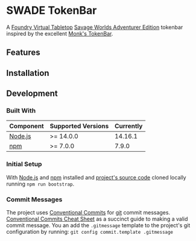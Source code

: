 # SWADE TokenBar

A [Foundry Virtual Tabletop](https://foundryvtt.com/) 
[Savage Worlds Adventurer Edition](https://www.peginc.com/savage-settings/savage-worlds/)
tokenbar inspired by the excellent
[Monk's TokenBar](https://github.com/ironmonk88/monks-tokenbar).

## Features

## Installation

## Development

### Built With

|Component|Supported Versions|Currently|
|---------|-------|---------|
|[Node.js](https://nodejs.org/en/)|>= 14.0.0|14.16.1|
|[npm](https://www.npmjs.com/)|>= 7.0.0|7.9.0|

### Initial Setup

With [Node.js](https://nodejs.org/en/) and [npm](https://www.npmjs.com/)
installed and [project's source code](https://xxxx.com)
cloned locally running `npm run bootstrap`.

### Commit Messages

The project uses
[Conventional Commits](https://www.conventionalcommits.org/en/v1.0.0-beta.2/)
for [git](https://git-scm.com/) commit messages.
[Conventional Commits Cheat Sheet](https://kapeli.com/cheat_sheets/Conventional_Commits.docset/Contents/Resources/Documents/index)
as a succinct guide to making a valid commit message. You an add the `.gitmessage` template
to the project's git configuration by running: `git config commit.template .gitmessage`
